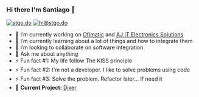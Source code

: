 ### Hi there I'm Santiago 👋

[![stgo.do](https://img.shields.io/static/v1?label=stgo.do&message=%20&color=orange&logo=&style=flat-square&logoColor=white)](https://www.stgo.do/)
[![hi@stgo.do](https://img.shields.io/static/v1?label=hi@stgo.do&message=%20&color=red&logo=gmail&style=flat-square&logoColor=white)](mailto:hi@stgo.do)
  

- 🔭 I’m currently working on [Ofimatic](https://ofimatic.com) and [AJ IT Electronics Solutions](https://aj-itelectronics.com)
- 🌱 I’m currently learning about a lot of things and how to integrate them
- 👯 I’m looking to collaborate on software integration
- 💬 Ask me about anything
- ⚡ Fun fact #1: My life follow The KISS principle
- ⚡ Fun fact #2: I'm not a developer. I like to solve problems using code
- ⚡ Fun fact #3: Solve the problem. Refactor later... If need it
- 🚧 **Current Project:** [Dixer](https://dixer.stgo.do)
